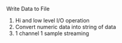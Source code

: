 Write Data to File

1. Hi and low level I/O operation
2. Convert numeric data into string of data
3. 1 channel 1 sample streaming
